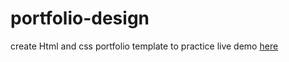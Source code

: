 # portfolio-design

create Html and css  portfolio template to practice 
live demo [here](https://portfolio-design-amr.netlify.app/) 

